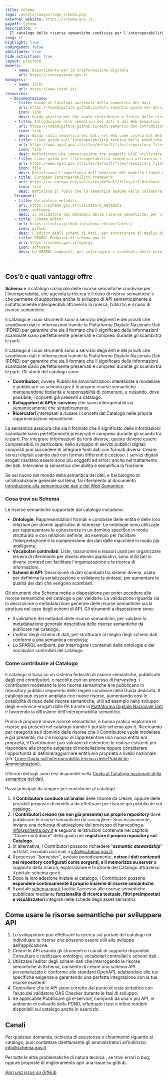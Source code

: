 ```yaml
---
title: Schema
logo: /assets/images/logo_schema.png
external_website: https://schema.gov.it
payoff: Schema
description: >
  Il catalogo delle risorse semantiche condivise per l'interoperabilità
lang: it
highlight: true
comingsoon: false
abilitante: true
hide_activities: true
layout: platform
owners:
    - name: Dipartimento per la trasformazione digitale
      url: https://innovazione.gov.it
managers:
    - name: ISTAT
      url: https://www.istat.it/
resources:
  - Documentazione:
    - title: Guida al Catalogo nazionale della semantica dei dati
      url: https://teamdigitale.github.io/dati-semantic-guida-ndc-docs/index.html
      icon: link
      desc: Guida pratica per chi vuole contribuire o fruire delle risorse semantiche presenti nel catalogo.
    - title: Introduzione alla semantica dei dati e del Web Semantico
      url: https://teamdigitale.github.io/dati-semantic-doc-introduzione-semantica/
      icon: link
      desc: Guida sulla semantica dei dati nel Web come intesa dal Web Semantico.
    - title: Linee guida sull’interoperabilità tecnica delle pubbliche amministrazioni
      url: https://www.agid.gov.it/sites/default/files/repository_files/linee_guida_interoperabilit_tecnica_pa.pdf
      icon: file
      desc: Definiscono che comunicazione tra soggetti DEVE utilizzare modelli dati condivisi.
    - title: Linee guida per l’interoperabilità semantica attraverso i linked open data
      url: https://www.agid.gov.it/sites/default/files/repository_files/documentazione_trasparenza/cdc-spc-gdl6-interoperabilitasemopendata_v2.0_0.pdf
      icon: file
      desc: Definiscono l’importanza dell’adozione del modello Linked Open Data per abilitare lo sviluppo di una effettiva interoperabilità semantica tra PA.
    - title: European Interoperability framework
      url: https://ec.europa.eu/isa2/sites/default/files/eif_brochure_final.pdf
      icon: file
      desc: Definisce il ruolo che la semantica assume nella collaborazione e nell’interscambio di informazioni.
  - Strumenti:
    - title: Validatore metadati
      url: https://schema.gov.it/validatore_metadati
      icon: software
      desc: Il validatore dei metadati delle risorse semantiche, per validare la metadatazione generale descrittiva delle risorse semantiche da pubblicare nel catalogo.
    - title: Schema editor
      url: https://italia.github.io/schema-editor/latest/
      icon: github
      desc: L’editor degli schemi di dati, per strutturare al meglio degli schemi dati conformi a una semantica condivisa.
    - title: SPARQL Endpoint di schema.gov.it
      url: https://schema.gov.it/sparql
      icon: software
      desc: Lo SPARQL endpoint, per interrogare i contenuti delle ontologie e dei vocabolari controllati del catalogo.

---
```


## Cos’è e quali vantaggi offre

**Schema** è il catalogo nazionale delle risorse semantiche condivise per l'interoperabilità, che agevola la ricerca e il riuso 
di risorse semantiche e che permette di supportare anche lo sviluppo di API semanticamente e sintatticamente interoperabili 
attraverso la ricerca, l’utilizzo e il riuso di risorse semantiche.

Il catalogo e i suoi strumenti sono a servizio degli enti e dei privati che scambiano dati e informazioni tramite la Piattaforma 
Digitale Nazionale Dati (PDND) per garantire che sia il formato che il significato delle informazioni scambiate siano 
perfettamente preservati e compresi durante gli scambi tra le parti.


Il catalogo e i suoi strumenti sono a servizio degli enti e dei privati che scambiano dati e informazioni tramite la Piattaforma 
Digitale Nazionale Dati (PDND) per garantire che sia il formato che il significato delle informazioni scambiate siano 
perfettamente preservati e compresi durante gli scambi tra le parti.
Gli utenti del catalogo sono:
*	**Contributori**, ovvero Pubbliche amministrazioni interessate a modellare e pubblicare su schema.gov.it le proprie risorse 
semantiche mantenendone titolarità e responsabilità di contenuto, e riusando, dove possibile, i concetti già presenti a 
catalogo. 
*	**Sviluppatori di API/e-services** che siano interoperabili sia semanticamente che sintatticamente.
*	**Ricercatori** interessati a riusare i concetti del Catalogo nelle proprie rappresentazioni semantiche.

La semantica assicura che sia il formato che il significato delle informazioni scambiate siano perfettamente preservati e 
compresi durante gli scambi tra le parti. 
Per integrare informazioni da fonti diverse, queste devono essere comprensibili.
In particolare, nello sviluppo di servizi pubblici digitali composti può succedere di integrare fonti dati con formati diversi. 
Creare servizi digitali usando dati con formati differenti è costoso. I servizi digitali erogati risultano essere sono più 
soggetti ad errori, anche nel trattamento dei dati. Interviene la semantica che abilita e semplifica la fruizione.

Se sei nuovo nel mondo della semantica dei dati, e hai bisogno di un’introduzione generale sul tema, fai riferimento al 
documento [Introduzione alla semantica dei dati e del Web Semantico](https://teamdigitale.github.io/dati-semantic-doc-introduzione-semantica/).


### Cosa trovi su Schema

Le risorse semantiche supportate dal catalogo includono:
* **Ontologie**: Rappresentazioni formali e condivise delle entità e delle loro relazioni per domini applicativi di interesse.
 Le ontologie sono utilizzate per rappresentare le conoscenze in un dominio specifico in modo strutturato e con relazioni 
 definite, ad esempio per facilitare l’interpretazione e la comprensione dei dati dalle macchine in modo più intelligente;
* **Vocabolari controllati**: Liste, tassonomie e tesauri usati per organizzare termini di riferimento per diversi domini 
applicativi, sono utilizzati in diversi contesti per facilitare l'organizzazione e la ricerca di informazioni.
* **Schemi di API**: Descrizione di dati scambiati tra sistemi diversi, usata per definirne la serializzazione e validarne la 
sintassi, per aumentare la qualità dei dati che vengono scambiati.

Gli strumenti che Schema mette a disposizione per poter accedere alle risorse semantiche del catalogo e per validarle. La 
validazione riguarda sia la descrizione o metadatazione generale delle risorse semantiche sia la struttura nel caso degli schemi 
di API. Gli strumenti a disposizione sono:
* Il validatore dei metadati delle risorse semantiche, per validare la metadatazione generale descrittiva delle risorse semantiche da publicare nel catalogo;
* L’editor degli schemi di dati, per strutturare al meglio degli schemi dati confermi a una semantica condivisa;
* Lo SPARQL endpoint, per interrogare i contenuti delle ontologie e dei vocabolari controllati del catalogo.


### Come contribuire al Catalogo

Il catalogo si basa su un sistema federato di risorse semantiche, pubblicate dagli enti contributori, e raccolte con un processo 
di *harvesting*. I contributori modellano le loro risorse semantiche e le pubblicano in repository pubblici seguendo delle regole 
condivise nella Guida dedicata. Il catalogo può essere ampliato con nuove risorse, aumentando così le possibilità di riuso delle risorse semantiche, utili ad esempio nello sviluppo degli e-service erogati dalle PA tramite la 
[Piattaforma Digitale Nazionale Dati](https://developers.italia.it/it/pdnd/) e favorendo la diffusione dell'interoperabilità semantica.

Prima di proporre nuove risorse semantiche, è buona pratica esplorare le risorse già presenti nel catalogo tramite il portale 
schema.gov.it. Ricercando per categoria se il dominio delle risorse che il Contributore vuole modellare è già presente, ma c'è 
bisogno di rappresentare una nuova entità e/o proprietà, il Contributore può valutare di estendere le risorse esistenti per 
rispondere alle proprie esigenze di modellazione oppure considerare l'opportunità di definire/aggiornare entità e/o proprietà a 
livello nazionale (cfr. [Linee Guida sull’interoperabilità tecnica delle Pubbliche Amministrazioni](https://www.agid.gov.it/sites/default/files/repository_files/linee_guida_interoperabilit_tecnica_pa.pdf)).

Ulteriori dettagli sono resi disponibili nella [Guida al Catalogo nazionale della semantica dei dati](https://teamdigitale.github.io/dati-semantic-guida-ndc-docs/index.html).

Passi principali da seguire per contribuire al catalogo.
1.	Il **Contributore conduce un’analisi** delle risorse da creare, oppure delle possibili proposte di modifica da effettuare per risorse già pubblicate sul catalogo. 
2.	I **Contributori creano (se non già presente) un proprio repository** dove pubblicare le risorse semantiche da raccogliere. Successivamente, inviano una richiesta di attivazione del processo di harvesting a info@schema.gov.it e seguono le istruzioni contenute nel capitolo “Come contribuire” della guida per **registrare il proprio repository sul Catalogo**.
3.	In alternativa, i Contributori possono richiedere “***semantic stewardship***” ad Istat, inviando una mail a info@schema.gov.it;
4.	Il processo *“harvester”*, avviato periodicamente, **estrae i dati contenuti nei repository configurati come sorgenti, e li memorizza su server** a supporto della ricerca, esplorazione e fruizione del Catalogo attraverso il portale schema.gov.it.
5.	Dopo la loro adesione iniziale al catalogo, i Contributori possono **espandere continuamente il proprio insieme di risorse semantiche**.
6.	Il portale [schema.gov.it](schema.gov.it) facilita l'accesso alle risorse semantiche pubblicate mediante **funzionalità di ricerca testuale, filtri preimpostati e visualizzatori** integrati nelle schede degli asset semantici.


## Come usare le risorse semantiche per sviluppare API

1.	Lo sviluppatore può effettuare la ricerca sul portale del catalogo ed individuare le risorse che possono essere utili allo 
sviluppo dell’applicazione.
2.	Creare le API usando gli strumenti e i canali di supporto disponibili. Consultare e riutilizzare ontologie, vocabolari 
controllati e schemi dati.
3.	Utilizzare l’editor degli schemi dati che interrogando le risorse semantiche di Schema, consente di creare uno schema API 
personalizzato e conforme allo standard OpenAPI, adattandolo alle tue specifiche esigenze e garantendo una perfetta integrazione 
con le tue risorse esistenti 
4.	Controllare che le API siano corrette dal punto di vista sintattico con l’aiuto del validatore OAS Checker durante le fasi 
di sviluppo.
5.	Se applicabile Pubblicare gli e-service, composti da una o più API, in ambiente di collaudo della PDND, effettuare i test e 
infine renderli disponibili sul catalogo anche in esercizio.


## Canali

Per qualsiasi domanda, richiesta di assistenza o chiarimento riguardo al catalogo, puoi contattare direttamente gli 
amministratori all'indirizzo: info@schema.gov.it

Per tutte le altre problematiche di natura tecnica , se trovi errori o bug, oppure proposte di miglioramento apri una issue su github. 

<a class="btn btn-primary" href="https://github.com/teamdigitale/dati-semantic-frontend/issues" target="_blank"><i class="it-horn" /> Apri una issue su GitHub</a>
